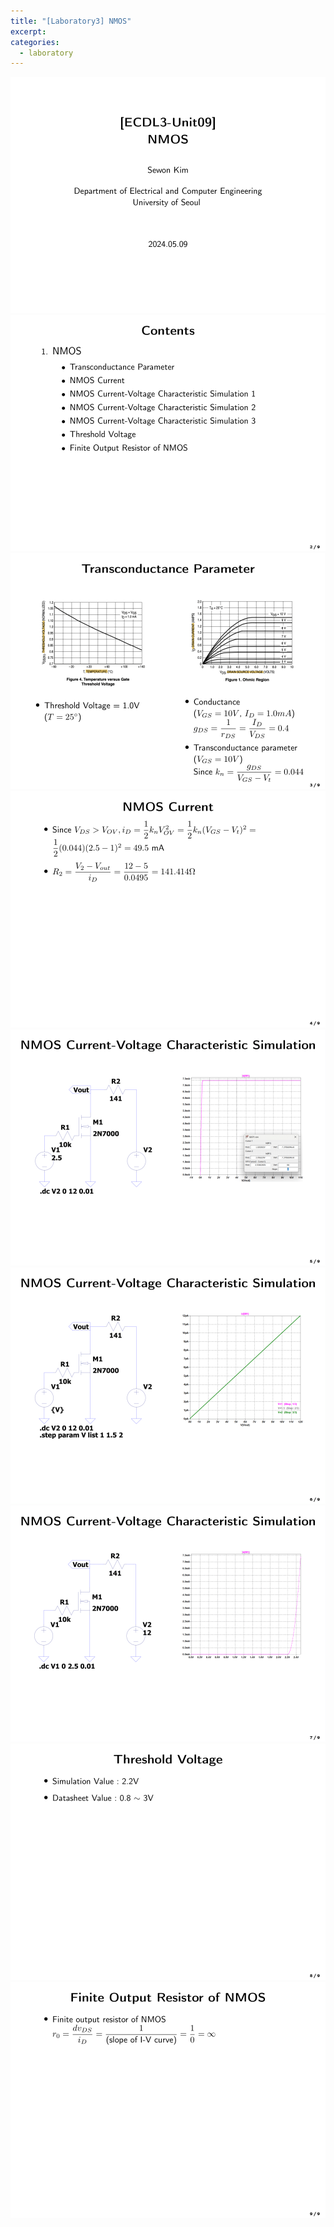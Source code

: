 ```yaml
---
title: "[Laboratory3] NMOS"
excerpt:
categories:
  - laboratory
---
```

![](../../../img/laboratory/ecdl3-unit09-mosfet(1:4)-pre-1.png)
![](../../../img/laboratory/ecdl3-unit09-mosfet(1:4)-pre-2.png)
![](../../../img/laboratory/ecdl3-unit09-mosfet(1:4)-pre-3.png)
![](../../../img/laboratory/ecdl3-unit09-mosfet(1:4)-pre-4.png)
![](../../../img/laboratory/ecdl3-unit09-mosfet(1:4)-pre-5.png)
![](../../../img/laboratory/ecdl3-unit09-mosfet(1:4)-pre-6.png)
![](../../../img/laboratory/ecdl3-unit09-mosfet(1:4)-pre-7.png)
![](../../../img/laboratory/ecdl3-unit09-mosfet(1:4)-pre-8.png)
![](../../../img/laboratory/ecdl3-unit09-mosfet(1:4)-pre-9.png)
